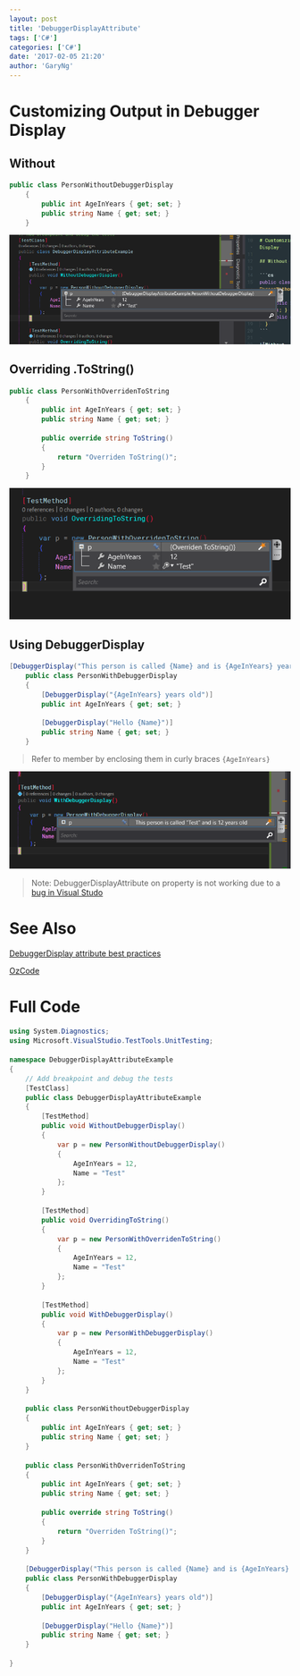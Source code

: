 ```yaml
---
layout: post
title: 'DebuggerDisplayAttribute'
tags: ['C#']
categories: ['C#']
date: '2017-02-05 21:20'
author: 'GaryNg'
---
```


# Customizing Output in Debugger Display

## Without

```cs
public class PersonWithoutDebuggerDisplay
	{
		public int AgeInYears { get; set; }
		public string Name { get; set; }
	}
```
![Without attribute](../images/posts/debuggerdisplayattribute/2017-02-05_212715.png)

## Overriding .ToString()

```cs
public class PersonWithOverridenToString
	{
		public int AgeInYears { get; set; }
		public string Name { get; set; }

		public override string ToString()
		{
			return "Overriden ToString()";
		}
	}

```
![Overriding ToString](../images/posts/debuggerdisplayattribute/2017-02-05_212537.png)

## Using DebuggerDisplay
```cs
[DebuggerDisplay("This person is called {Name} and is {AgeInYears} years old")]
	public class PersonWithDebuggerDisplay
	{
		[DebuggerDisplay("{AgeInYears} years old")]
		public int AgeInYears { get; set; }

		[DebuggerDisplay("Hello {Name}")]
		public string Name { get; set; }
	}
```
> Refer to member by enclosing them in curly braces `{AgeInYears}`

![With DebuggerDisplay](../images/posts/debuggerdisplayattribute/2017-02-05_214202.png)


> Note: DebuggerDisplayAttribute on property is not working due to a [ bug in Visual Studo](https://github.com/dotnet/roslyn/issues/4134)

# See Also
[DebuggerDisplay attribute best practices](https://blogs.msdn.microsoft.com/jaredpar/2011/03/18/debuggerdisplay-attribute-best-practices/)

[OzCode](http://www.oz-code.com/)

# Full Code
```cs
using System.Diagnostics;
using Microsoft.VisualStudio.TestTools.UnitTesting;

namespace DebuggerDisplayAttributeExample
{
	// Add breakpoint and debug the tests
	[TestClass]
    public class DebuggerDisplayAttributeExample
	{
		[TestMethod]
		public void WithoutDebuggerDisplay()
		{
			var p = new PersonWithoutDebuggerDisplay()
			{
				AgeInYears = 12,
				Name = "Test"
			};
		}

		[TestMethod]
		public void OverridingToString()
		{
			var p = new PersonWithOverridenToString()
			{
				AgeInYears = 12,
				Name = "Test"
			};
		}

		[TestMethod]
		public void WithDebuggerDisplay()
		{
			var p = new PersonWithDebuggerDisplay()
			{
				AgeInYears = 12,
				Name = "Test"
			};
		}
	}

	public class PersonWithoutDebuggerDisplay
	{
		public int AgeInYears { get; set; }
		public string Name { get; set; }
	}

	public class PersonWithOverridenToString
	{
		public int AgeInYears { get; set; }
		public string Name { get; set; }

		public override string ToString()
		{
			return "Overriden ToString()";
		}
	}

	[DebuggerDisplay("This person is called {Name} and is {AgeInYears} years old")]
	public class PersonWithDebuggerDisplay
	{
		[DebuggerDisplay("{AgeInYears} years old")]
		public int AgeInYears { get; set; }

		[DebuggerDisplay("Hello {Name}")]
		public string Name { get; set; }
	}

}


```
